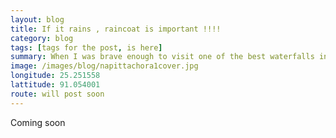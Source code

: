 ```yaml
---
layout: blog
title: If it rains , raincoat is important !!!!
category: blog
tags: [tags for the post, is here]  
summary: When I was brave enough to visit one of the best waterfalls in Bangladesh but not wise enough to take a raincoat . Napittachora trail, miresorai.
image: /images/blog/napittachora1cover.jpg
longitude: 25.251558
lattitude: 91.054001
route: will post soon
---
```



Coming soon
